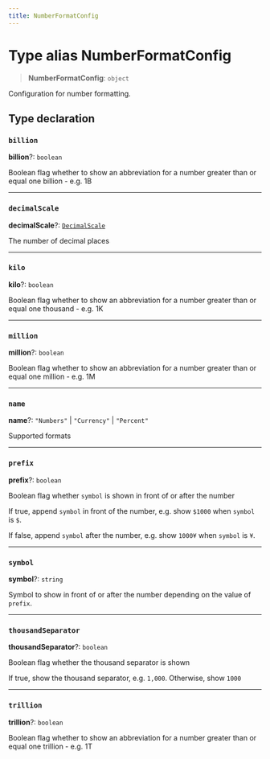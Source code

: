 ```yaml
---
title: NumberFormatConfig
---
```


# Type alias NumberFormatConfig

> **NumberFormatConfig**: `object`

Configuration for number formatting.

## Type declaration

### `billion`

**billion**?: `boolean`

Boolean flag whether to show an abbreviation
for a number greater than or equal one billion - e.g. 1B

***

### `decimalScale`

**decimalScale**?: [`DecimalScale`](type-alias.DecimalScale.md)

The number of decimal places

***

### `kilo`

**kilo**?: `boolean`

Boolean flag whether to show an abbreviation
for a number greater than or equal one thousand - e.g. 1K

***

### `million`

**million**?: `boolean`

Boolean flag whether to show an abbreviation
for a number greater than or equal one million - e.g. 1M

***

### `name`

**name**?: `"Numbers"` \| `"Currency"` \| `"Percent"`

Supported formats

***

### `prefix`

**prefix**?: `boolean`

Boolean flag whether `symbol` is shown in front of or after the number

If true, append `symbol` in front of the number, e.g. show `$1000` when `symbol` is `$`.

If false, append `symbol` after the number, e.g. show `1000¥` when `symbol` is `¥`.

***

### `symbol`

**symbol**?: `string`

Symbol to show in front of or after the number depending on the value of `prefix`.

***

### `thousandSeparator`

**thousandSeparator**?: `boolean`

Boolean flag whether the thousand separator is shown

If true, show the thousand separator, e.g. `1,000`. Otherwise, show `1000`

***

### `trillion`

**trillion**?: `boolean`

Boolean flag whether to show an abbreviation
for a number greater than or equal one trillion - e.g. 1T
